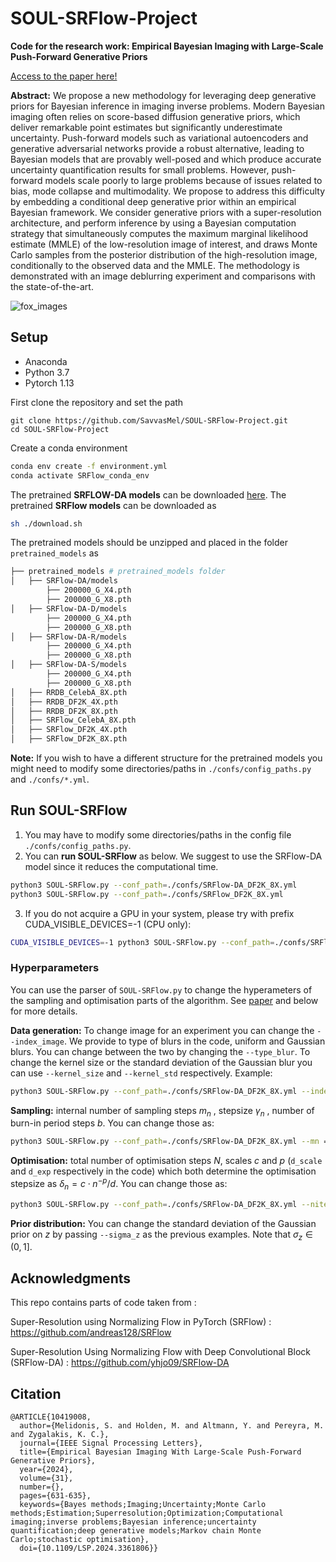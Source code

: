 # SOUL-SRFlow-Project

**Code for the research work: Empirical Bayesian Imaging with Large-Scale Push-Forward Generative Priors**

[Access to the paper here!](https://ieeexplore.ieee.org/abstract/document/10419008)

**Abstract:** We propose a new methodology for leveraging deep generative priors for Bayesian inference in imaging inverse problems. Modern Bayesian imaging often relies on score-based diffusion generative priors, which deliver remarkable point estimates but significantly underestimate uncertainty. Push-forward models such as variational autoencoders and generative adversarial networks provide a robust alternative, leading to Bayesian models that are provably well-posed and which produce accurate uncertainty quantification results for small problems. However, push-forward models scale poorly to large problems because of issues related to bias, mode collapse and multimodality. We propose to address this difficulty by embedding a conditional deep generative prior within an empirical Bayesian framework. We consider generative priors with a super-resolution architecture, and perform inference by using a Bayesian computation strategy that simultaneously computes the maximum marginal likelihood estimate (MMLE) of the low-resolution image of interest, and draws Monte Carlo samples from the posterior distribution of the high-resolution image, conditionally to the observed data and the MMLE. The methodology is demonstrated with an image deblurring experiment and comparisons with the state-of-the-art.

![fox_images](https://github.com/SavvasMel/SOUL-SRFlow-Project/assets/79579567/72526390-ece9-4933-917c-3cfa21eab449)

## Setup

* Anaconda
* Python 3.7
* Pytorch 1.13

First clone the repository and set the path

```
git clone https://github.com/SavvasMel/SOUL-SRFlow-Project.git
cd SOUL-SRFlow-Project
```

Create a conda environment
```bash
conda env create -f environment.yml
conda activate SRFlow_conda_env
```

The pretrained **SRFLOW-DA models** can be downloaded [here](https://github.com/yhjo09/SRFlow-DA). The pretrained **SRFlow models** can be downloaded as
```bash
sh ./download.sh
```
The pretrained models should be unzipped and placed in the folder ```pretrained_models``` as
```bash
├── pretrained_models # pretrained_models folder
│   ├── SRFlow-DA/models
        ├── 200000_G_X4.pth
        ├── 200000_G_X8.pth
│   ├── SRFlow-DA-D/models
        ├── 200000_G_X4.pth
        ├── 200000_G_X8.pth
│   ├── SRFlow-DA-R/models
        ├── 200000_G_X4.pth
        ├── 200000_G_X8.pth
│   ├── SRFlow-DA-S/models
        ├── 200000_G_X4.pth
        ├── 200000_G_X8.pth
│   ├── RRDB_CelebA_8X.pth
│   ├── RRDB_DF2K_4X.pth
│   ├── RRDB_DF2K_8X.pth
│   ├── SRFlow_CelebA_8X.pth
│   ├── SRFlow_DF2K_4X.pth
│   ├── SRFlow_DF2K_8X.pth
```

**Note:** If you wish to have a different structure for the pretrained models you might need to modify some directories/paths in ```./confs/config_paths.py``` and ```./confs/*.yml```.

## Run SOUL-SRFlow

1. You may have to modify some directories/paths in the config file ```./confs/config_paths.py```.
2. You can **run SOUL-SRFlow** as below. We suggest to use the SRFlow-DA model since it reduces the computational time.

```bash
python3 SOUL-SRFlow.py --conf_path=./confs/SRFlow-DA_DF2K_8X.yml        # SRFlow-DA 8X SR
python3 SOUL-SRFlow.py --conf_path=./confs/SRFlow_DF2K_8X.yml           # SRFlow 8X SR
```

3. If you do not acquire a GPU in your system, please try with prefix CUDA_VISIBLE_DEVICES=-1 (CPU only):
```bash
CUDA_VISIBLE_DEVICES=-1 python3 SOUL-SRFlow.py --conf_path=./confs/SRFlow-DA_DF2K_8X.yml        # SRFlow-DA 8X SR
```

### Hyperparameters

You can use the parser of ```SOUL-SRFlow.py``` to change the hyperameters of the sampling and optimisation parts of the algorithm. See [paper](https://ieeexplore.ieee.org/abstract/document/10419008) and below for more details.

**Data generation:** To change image for an experiment you can change the ```--index_image```. We provide to type of blurs in the code, uniform and Gaussian blurs. You can change between the two by changing the ```--type_blur```. To change the kernel size or the standard deviation of the Gaussian blur you can use ```--kernel_size``` and ```--kernel_std``` respectively. Example:
```bash
python3 SOUL-SRFlow.py --conf_path=./confs/SRFlow-DA_DF2K_8X.yml --index_image=1 --type_blur=Gaussian --kernel_size=9 --kernel_std=3
```

**Sampling:** internal number of sampling steps $m_n$ , stepsize $\gamma_n$ , number of burn-in period steps $b$. You can change those as:
```bash
python3 SOUL-SRFlow.py --conf_path=./confs/SRFlow-DA_DF2K_8X.yml --mn =5 --stepsize=5e-5 --b_iter=100  # default choices for mn and stepsize and burn-in period.
```

**Optimisation:** total number of optimisation steps $N$, scales $c$ and $p$ (```d_scale``` and ```d_exp``` respectively in the code) which both determine the optimisation stepsize as $\delta_n = c\cdot n^{-p}/d$. You can change those as:
```bash
python3 SOUL-SRFlow.py --conf_path=./confs/SRFlow-DA_DF2K_8X.yml --niter=6e4 --d_scale = 0.01 --d_exp=0.7   # default choices for N and scales c and p.
```

**Prior distribution:** You can change the standard deviation of the Gaussian prior on $z$ by passing ```--sigma_z``` as the previous examples. Note that $\sigma_z\in (0,1]$.

## Acknowledgments

This repo contains parts of code taken from :

Super-Resolution using Normalizing Flow in PyTorch (SRFlow) : https://github.com/andreas128/SRFlow

Super-Resolution Using Normalizing Flow with Deep Convolutional Block (SRFlow-DA) : https://github.com/yhjo09/SRFlow-DA

## Citation

```
@ARTICLE{10419008,
  author={Melidonis, S. and Holden, M. and Altmann, Y. and Pereyra, M. and Zygalakis, K. C.},
  journal={IEEE Signal Processing Letters}, 
  title={Empirical Bayesian Imaging With Large-Scale Push-Forward Generative Priors}, 
  year={2024},
  volume={31},
  number={},
  pages={631-635},
  keywords={Bayes methods;Imaging;Uncertainty;Monte Carlo methods;Estimation;Superresolution;Optimization;Computational imaging;inverse problems;Bayesian inference;uncertainty quantification;deep generative models;Markov chain Monte Carlo;stochastic optimisation},
  doi={10.1109/LSP.2024.3361806}}
```












